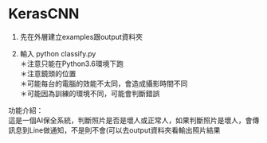 # KerasCNN

1. 先在外層建立examples跟output資料夾 </br>

2. 輸入 python classify.py </br>
＊注意只能在Python3.6環境下跑 </br>
＊注意鏡頭的位置 </br> 
＊可能每台的電腦的效能不太同，會造成攝影時間不同 </br>
＊可能因為訓練的環境不同，可能會判斷錯誤 </br>

功能介紹：</br>
這是一個AI保全系統，判斷照片是否是壞人或正常人，如果判斷照片是壞人，會傳訊息到Line做通知，不是則不會(可以去output資料夾看輸出照片結果 </br>
